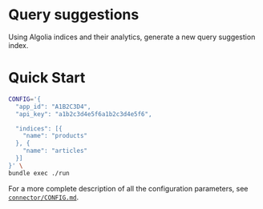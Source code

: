 # Query suggestions

Using Algolia indices and their analytics, generate a new query suggestion index.

# Quick Start

```bash
CONFIG='{
  "app_id": "A1B2C3D4",
  "api_key": "a1b2c3d4e5f6a1b2c3d4e5f6",

  "indices": [{
    "name": "products"
  }, {
    "name": "articles"
  }]
}' \
bundle exec ./run
```

For a more complete description of all the configuration parameters, see [`connector/CONFIG.md`](./connector/CONFIG.md).
